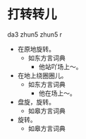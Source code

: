 # 打转转儿
da3 zhun5 zhun5 r
+ 在原地旋转。
  * 如东方言词典
    - 他站吖场上～。
+ 在地上绕圈圈儿。
  * 如东方言词典
    - 他在场上～。
+ 盘旋，旋转。
  * 如皋方言词典
+ 旋转。
  * 如皋方言词典
